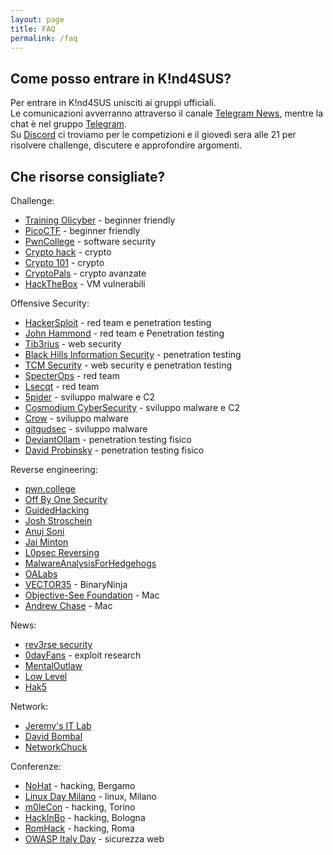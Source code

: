 ```yaml
---
layout: page
title: FAQ
permalink: /faq
---
```


## Come posso entrare in K!nd4SUS?
Per entrare in K!nd4SUS unisciti ai gruppi ufficiali.<br>
Le comunicazioni avverranno attraverso il canale [Telegram News][canale], mentre la chat è nel gruppo [Telegram][gruppo]. <br>
Su [Discord][discord] ci troviamo per le competizioni e il giovedì sera alle 21 per risolvere challenge, discutere e approfondire argomenti.

## Che risorse consigliate?
Challenge:
 - [Training Olicyber](https://training.olicyber.it/) - beginner friendly
 - [PicoCTF](https://picoctf.org/) - beginner friendly
 - [PwnCollege](https://pwn.college/) - software security
 - [Crypto hack](https://cryptohack.org/) - crypto
 - [Crypto 101](https://www.crypto101.io/) - crypto
 - [CryptoPals](https://cryptopals.com/) - crypto avanzate
 - [HackTheBox](https://www.hackthebox.com/) - VM vulnerabili

Offensive Security:
 - [HackerSploit](https://www.youtube.com/@HackerSploit) - red team e penetration testing
 - [John Hammond](https://www.youtube.com/@_JohnHammond) - red team e Penetration testing
 - [Tib3rius](https://www.youtube.com/@Tib3rius) - web security
 - [Black Hills Information Security](https://www.youtube.com/@BlackHillsInformationSecurity) - penetration testing
 - [TCM Security](https://www.youtube.com/@TCMSecurityAcademy) - web security e penetration testing
 - [SpecterOps](https://www.youtube.com/@specterops) - red team
 - [Lsecqt](https://www.youtube.com/@Lsecqt) - red team
 - [5pider](https://www.youtube.com/@C5pider) - sviluppo malware e C2
 - [Cosmodium CyberSecurity](https://www.youtube.com/@CosmodiumCS) - sviluppo malware e C2
 - [Crow](https://www.youtube.com/@crr0ww) - sviluppo malware
 - [gitgudsec](https://www.youtube.com/@gitgudsec) - sviluppo malware
 - [DeviantOllam](https://www.youtube.com/@DeviantOllam) - penetration testing fisico
 - [David Probinsky](https://www.youtube.com/@DavidProbinsky) - penetration testing fisico

Reverse engineering:
 - [pwn.college](https://www.youtube.com/@pwncollege)
 - [Off By One Security](https://www.youtube.com/@OffByOneSecurity)
 - [GuidedHacking](https://www.youtube.com/@GuidedHacking)
 - [Josh Stroschein](https://www.youtube.com/@jstrosch)
 - [Anuj Soni](https://www.youtube.com/@sonianuj)
 - [Jai Minton](https://www.youtube.com/@cyberraiju)
 - [L0psec Reversing](https://www.youtube.com/@L0psec)
 - [MalwareAnalysisForHedgehogs](https://www.youtube.com/@MalwareAnalysisForHedgehogs)
 - [OALabs](https://www.youtube.com/@OALABS)
 - [VECTOR35](https://www.youtube.com/@Vector35) - BinaryNinja
 - [Objective-See Foundation](https://www.youtube.com/@objectiveseefoundation) - Mac
 - [Andrew Chase](https://www.youtube.com/@malwarexology) - Mac

News:
 - [rev3rse security](https://www.youtube.com/@rev3rsesecurity)
 - [0dayFans](https://0dayfans.com/) - exploit research
 - [MentalOutlaw](https://www.youtube.com/@MentalOutlaw)
 - [Low Level](https://www.youtube.com/lowlevellearning)
 - [Hak5](https://www.youtube.com/@hak5)

Network:
 - [Jeremy's IT Lab](https://www.youtube.com/@JeremysITLab)
 - [David Bombal](https://www.youtube.com/@davidbombal)
 - [NetworkChuck](https://www.youtube.com/@NetworkChuck)

Conferenze:
 - [NoHat](https://www.nohat.it/) - hacking, Bergamo
 - [Linux Day Milano](https://linuxdaymilano.org/) - linux, Milano
 - [m0leCon](https://m0lecon.it/) - hacking, Torino
 - [HackInBo](https://www.hackinbo.it/) - hacking, Bologna
 - [RomHack](https://romhack.io/) - hacking, Roma
 - [OWASP Italy Day](https://owasp.org/www-chapter-italy/) - sicurezza web

[canale]: https://t.me/k1nd4susCTF
[gruppo]: https://t.me/+Rej8qbbkONMxZTdk
[discord]: https://discord.gg/6GTSrewn8y



